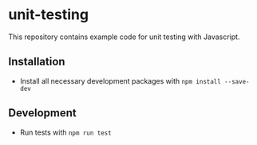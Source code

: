 # unit-testing

This repository contains example code for unit testing with Javascript.

## Installation

- Install all necessary development packages with `npm install --save-dev`

## Development

- Run tests with `npm run test`